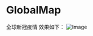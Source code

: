# GlobalMap
 全球新冠疫情
效果如下：
![Image]('https://github.com/srqAndwr/GlobalMap/blob/main/preview/GlobalMAp.jpeg')
